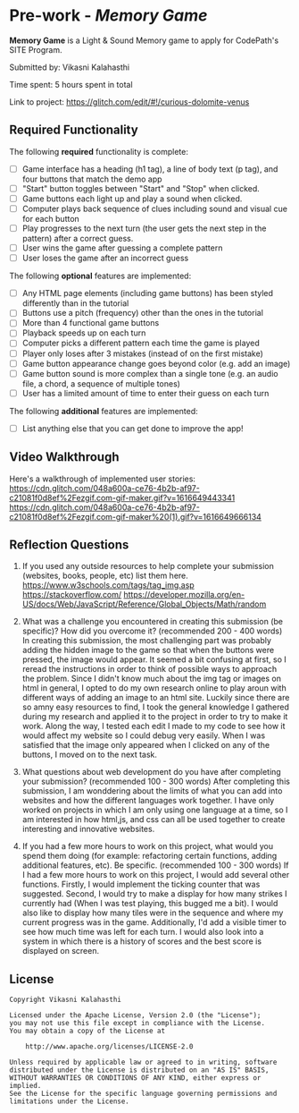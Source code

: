 # Pre-work - *Memory Game*

**Memory Game** is a Light & Sound Memory game to apply for CodePath's SITE Program. 

Submitted by: Vikasni Kalahasthi

Time spent: 5 hours spent in total

Link to project: https://glitch.com/edit/#!/curious-dolomite-venus

## Required Functionality

The following **required** functionality is complete:

* [ ] Game interface has a heading (h1 tag), a line of body text (p tag), and four buttons that match the demo app
* [ ] "Start" button toggles between "Start" and "Stop" when clicked. 
* [ ] Game buttons each light up and play a sound when clicked. 
* [ ] Computer plays back sequence of clues including sound and visual cue for each button
* [ ] Play progresses to the next turn (the user gets the next step in the pattern) after a correct guess. 
* [ ] User wins the game after guessing a complete pattern
* [ ] User loses the game after an incorrect guess

The following **optional** features are implemented:

* [ ] Any HTML page elements (including game buttons) has been styled differently than in the tutorial
* [ ] Buttons use a pitch (frequency) other than the ones in the tutorial
* [ ] More than 4 functional game buttons
* [ ] Playback speeds up on each turn
* [ ] Computer picks a different pattern each time the game is played
* [ ] Player only loses after 3 mistakes (instead of on the first mistake)
* [ ] Game button appearance change goes beyond color (e.g. add an image)
* [ ] Game button sound is more complex than a single tone (e.g. an audio file, a chord, a sequence of multiple tones)
* [ ] User has a limited amount of time to enter their guess on each turn

The following **additional** features are implemented:

- [ ] List anything else that you can get done to improve the app!

## Video Walkthrough

Here's a walkthrough of implemented user stories:
https://cdn.glitch.com/048a600a-ce76-4b2b-af97-c21081f0d8ef%2Fezgif.com-gif-maker.gif?v=1616649443341
https://cdn.glitch.com/048a600a-ce76-4b2b-af97-c21081f0d8ef%2Fezgif.com-gif-maker%20(1).gif?v=1616649666134


## Reflection Questions
1. If you used any outside resources to help complete your submission (websites, books, people, etc) list them here. 
  https://www.w3schools.com/tags/tag_img.asp
  https://stackoverflow.com/
  https://developer.mozilla.org/en-US/docs/Web/JavaScript/Reference/Global_Objects/Math/random
  

2. What was a challenge you encountered in creating this submission (be specific)? How did you overcome it? (recommended 200 - 400 words) 
    In creating this submission, the most challenging part was probably adding the hidden image to the game so that when the buttons were pressed, the image would appear. 
    It seemed a bit confusing at first, so I reread the instructions in order to think of possible ways to approach the problem. Since I didn't know much about the img tag or images on html
    in general, I opted to do my own research online to play aroun with different ways of adding an image to an html site. Luckily since there are so amny easy resources to find, I took the general
    knowledge I gathered during my research and applied it to the project in order to try to make it work. Along the way, I tested each edit I made to my code to see how it would affect my website so
    I could debug very easily. When I was satisfied that the image only appeared when I clicked on any of the buttons, I moved on to the next task. 

3. What questions about web development do you have after completing your submission? (recommended 100 - 300 words) 
  After completing this submission, I am wonddering about the limits of what you can add into websites and how the different languages work together. I have only worked on projects in which
  I am only using one language at a time, so I am interested in how html,js, and css can all be used together to create interesting and innovative websites.

4. If you had a few more hours to work on this project, what would you spend them doing (for example: refactoring certain functions, adding additional features, etc). Be specific. (recommended 100 - 300 words) 
    If I had a few more hours to work on this project, I would add several other functions. Firstly, I would implement the ticking counter that was suggested. Second, I would try to make a display for how
    many strikes I currently had (When I was test playing, this bugged me a bit). I would also like to display how many tiles were in the sequence and where my current progress was in the game. 
    Additionally, I'd add a visible timer to see how much time was left for each turn. I would also look into a system in which there is a history of scores and the best score is displayed on screen.



## License

    Copyright Vikasni Kalahasthi

    Licensed under the Apache License, Version 2.0 (the "License");
    you may not use this file except in compliance with the License.
    You may obtain a copy of the License at

        http://www.apache.org/licenses/LICENSE-2.0

    Unless required by applicable law or agreed to in writing, software
    distributed under the License is distributed on an "AS IS" BASIS,
    WITHOUT WARRANTIES OR CONDITIONS OF ANY KIND, either express or implied.
    See the License for the specific language governing permissions and
    limitations under the License.